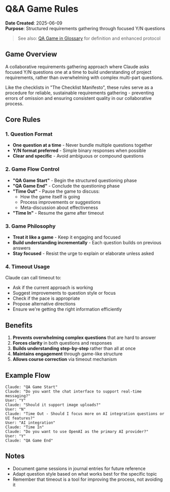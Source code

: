 # Q&A Game Rules

**Date Created**: 2025-06-09  
**Purpose**: Structured requirements gathering through focused Y/N questions

> See also: [QA Game in Glossary](../physics-of-work/GLOSSARY.md#qa-game-question--answer-game) for definition and enhanced protocol

## Game Overview

A collaborative requirements gathering approach where Claude asks focused Y/N questions one at a time to build understanding of project requirements, rather than overwhelming with complex multi-part questions.

Like the checklists in "The Checklist Manifesto", these rules serve as a procedure for reliable, sustainable requirements gathering - preventing errors of omission and ensuring consistent quality in our collaborative process.

## Core Rules

### 1. Question Format
- **One question at a time** - Never bundle multiple questions together
- **Y/N format preferred** - Simple binary responses when possible
- **Clear and specific** - Avoid ambiguous or compound questions

### 2. Game Flow Control
- **"QA Game Start"** - Begin the structured questioning phase
- **"QA Game End"** - Conclude the questioning phase
- **"Time Out"** - Pause the game to discuss:
  - How the game itself is going
  - Process improvements or suggestions
  - Meta-discussion about effectiveness
- **"Time In"** - Resume the game after timeout

### 3. Game Philosophy
- **Treat it like a game** - Keep it engaging and focused
- **Build understanding incrementally** - Each question builds on previous answers
- **Stay focused** - Resist the urge to explain or elaborate unless asked

### 4. Timeout Usage
Claude can call timeout to:
- Ask if the current approach is working
- Suggest improvements to question style or focus
- Check if the pace is appropriate
- Propose alternative directions
- Ensure we're getting the right information efficiently

## Benefits

1. **Prevents overwhelming complex questions** that are hard to answer
2. **Forces clarity** in both questions and responses  
3. **Builds understanding step-by-step** rather than all at once
4. **Maintains engagement** through game-like structure
5. **Allows course correction** via timeout mechanism

## Example Flow

```
Claude: "QA Game Start"
Claude: "Do you want the chat interface to support real-time messaging?"
User: "Y"
Claude: "Should it support image uploads?"
User: "N"
Claude: "Time Out - Should I focus more on AI integration questions or UI features?"
User: "AI integration"
Claude: "Time In"
Claude: "Do you want to use OpenAI as the primary AI provider?"
User: "Y"
Claude: "QA Game End"
```

## Notes

- Document game sessions in journal entries for future reference
- Adapt question style based on what works best for the specific topic
- Remember that timeout is a tool for improving the process, not avoiding it